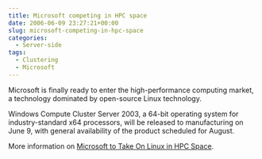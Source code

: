 ```yaml
---
title: Microsoft competing in HPC space
date: 2006-06-09 23:27:21+00:00
slug: microsoft-competing-in-hpc-space
categories:
  - Server-side
tags:
  - Clustering
  - Microsoft
---
```


Microsoft is finally ready to enter the high-performance computing market, a technology dominated by open-source Linux technology.

Windows Compute Cluster Server 2003, a 64-bit operating system for industry-standard x64 processors, will be released to manufacturing on June 9, with general availability of the product scheduled for August.

More information on [Microsoft to Take On Linux in HPC Space](http://www.eweek.com/c/a/Windows/Microsoft-to-Take-On-Linux-in-HPC-Space/).
